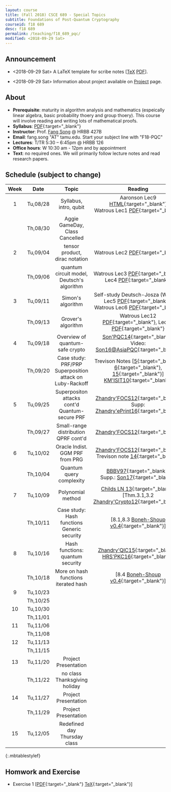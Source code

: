```yaml
---
layout: course
title: (Fall 2018) CSCE 689 - Special Topics 
subtitle: Foundations of Post-Quantum Cryptography
courseid: f18 689
desc: f18 689
permalink: /teaching/f18_689_pqc/
modified: <2018-09-29 Sat>
---
```


## Announcement
*  <2018-09-29 Sat> A LaTeX template for scribe notes
[[TeX]({{base}}/teaching/f18_689_pqc/f18_scribe.tex) [PDF]({{base}}/teaching/f18_689_pqc/f18_scribe.pdf)]. 

*  <2018-09-29 Sat> Information about project available on
[Project]({{base}}/teaching/f18_689_pqc/project/) page.

## About

*  **Prerequisite**: maturity in algorithm analysis and mathematics
   (espeically linear algebra, basic probability thoery and group
   thoery). This course will involve reading and writing lots of
   mathematical proofs. 
*  **Syllabus**:
   [PDF]({{base}}/teaching/f18_689_pqc/CSCE689_PQC_F18_syllabus.pdf){:target="_blank"} 
*  **Instructor**: Prof. [Fang Song]({{base}}/) @ HRBB 427B 
*  **Email**: fang.song "AT" tamu.edu. Start your subject line with "F18-PQC"
*  **Lectures**: T/TR 5:30 – 6:45pm @ HRBB 126
*  **Office hours**: W 10:30 am - 12pm and by appointment
*  **Text**: no required ones. We will primarily follow lecture notes
and read research papers. <!-- See the
**resource** [page]({{base}}/teaching/f18_689_pqc/resource/) for
useful materials. --> 


## Schedule (subject to change)

| Week | Date  | Topic | Reading |
|:-----:| :---------: |:----------:|:-----:|
|1| Tu,08/28  | Syllabus, intro, qubit |Aaronson Lec9 [HTML](http://www.scottaaronson.com/democritus/lec9.html){:target="_blank"} <br> Watrous Lec1 [PDF](https://cs.uwaterloo.ca/~watrous/CPSC519/LectureNotes/01.pdf){:target="_blank"} |
|| Th,08/30 | Aggie GameDay, Class Cancelled |
|2| Tu,09/04| tensor product, dirac notation | Watrous Lec2 [PDF](https://cs.uwaterloo.ca/~watrous/CPSC519/LectureNotes/02.pdf){:target="_blank"}|
|| Th,09/06| quantum circuit model, Deutsch's algorithm| Watrous Lec3 [PDF](https://cs.uwaterloo.ca/~watrous/CPSC519/LectureNotes/03.pdf){:target="_blank"}, Lec4 [PDF](https://cs.uwaterloo.ca/~watrous/CPSC519/LectureNotes/04.pdf){:target="_blank"} |
|3| Tu,09/11| Simon's algorithm | Self-study Deutsch-Josza (Watrous Lec5 [PDF](https://cs.uwaterloo.ca/~watrous/CPSC519/LectureNotes/05.pdf){:target="_blank"}) <br>  Watrous Lec6 [PDF](https://cs.uwaterloo.ca/~watrous/CPSC519/LectureNotes/06.pdf){:target="_blank"}|
|| Th,09/13 | Grover's algorithm | Watrous Lec12 [PDF](https://cs.uwaterloo.ca/~watrous/CPSC519/LectureNotes/12.pdf){:target="_blank"}, Lec13 [PDF](https://cs.uwaterloo.ca/~watrous/CPSC519/LectureNotes/13.pdf){:target="_blank"} |
| 4 |Tu,09/18 | Overview of quantum-safe crypto | [Son'PQC14](https://eprint.iacr.org/2014/709){:target="_blank"} <br> Video: [Son16@AsiaPQC](https://www.youtube.com/watch?v=n39-FOmNh5g){:target="_blank"}|
|| Th,09/20| Case study: PRF/PRP <br> Superposition attack on Luby-Rackoff | Trevison Notes [[5](https://people.eecs.berkeley.edu/~luca/cs276/lecture05.pdf){:target="_blank"}, [6](https://people.eecs.berkeley.edu/~luca/cs276/lecture06.pdf){:target="_blank"}, [15](https://people.eecs.berkeley.edu/~luca/cs276/lecture15.pdf){:target="_blank"}]<br> [KM'ISIT10](https://ieeexplore.ieee.org/stamp/stamp.jsp?arnumber=5513654){:target="_blank"} |
|5| Tu,09/25| Superpositon attacks cont'd <br> Quantum-secure PRF | [Zhandry'FOCS12](https://eprint.iacr.org/2012/182){:target="_blank"} <br> Supp: [Zhandry'ePrint16](https://eprint.iacr.org/2016/1076){:target="_blank"} | 
||Th,09/27| Small-range distribution <br> QPRF cont'd <br> | [Zhandry'FOCS12](https://eprint.iacr.org/2012/182){:target="_blank"} |
|6|Tu,10/02|Oracle Indist. <br> GGM PRF from PRG | [Zhandry'FOCS12](https://eprint.iacr.org/2012/182){:target="_blank"} <br> Trevison note [14](https://people.eecs.berkeley.edu/~luca/cs276/lecture14.pdf){:target="_blank"}|
||Th,10/04| Quantum query complexity | [BBBV97](https://arxiv.org/pdf/quant-ph/9701001.pdf){:target="_blank"} <br> Supp.: [Son17](https://arxiv.org/abs/1709.01236){:target="_blank"} |
|7| Tu,10/09| Polynomial method | [Childs LN 13](https://www.cs.umd.edu/~amchilds/teaching/w13/l14.pdf){:target="_blank"} <br> [Thm.3.1,3.2 [Zhandry'Crypto12](https://eprint.iacr.org/2012/076){:target="_blank"}]|
||Th,10/11|Case study: Hash functions <br> Generic security | [8.1,8.3 [Boneh-Shoup v0.4](https://crypto.stanford.edu/~dabo/cryptobook/){:target="_blank"}]|
|8| Tu,10/16| Hash functions: quantum security | [Zhandry'QIC15](https://arxiv.org/abs/1312.1027){:target="_blank"} <br> [HRS'PKC16](https://eprint.iacr.org/2015/1256){:target="_blank"}|
||Th,10/18| More on hash functions <br> iterated hash |[8.4 [Boneh-Shoup v0.4](https://crypto.stanford.edu/~dabo/cryptobook/){:target="_blank"}]|
|9|Tu,10/23|||
||Th,10/25|||
|10|Tu,10/30|||
||Th,11/01|||
|11|Tu,11/06|||
||Th,11/08|||
|12|Tu,11/13|||
||Th,11/15|||
|13|Tu,11/20|Project Presentation||
||Th,11/22| no class <br> Thanksgiving holiday||
|14| Tu,11/27| Project Presentation||
||Th,11/29| Project Presentation ||
|15 | Tu,12/05| Redefined day <br> Thursday class||
{:.mbtablestylef}

## Homwork and Exercise 

* Exercise 1 [[PDF]({{base}}/teaching/f18_689_pqc/f18_pqc_ex1.pdf){:target="_blank"} [TeX]({{base}}/teaching/f18_689_pqc/f18_pqc_ex1.tex){:target="_blank"}]



